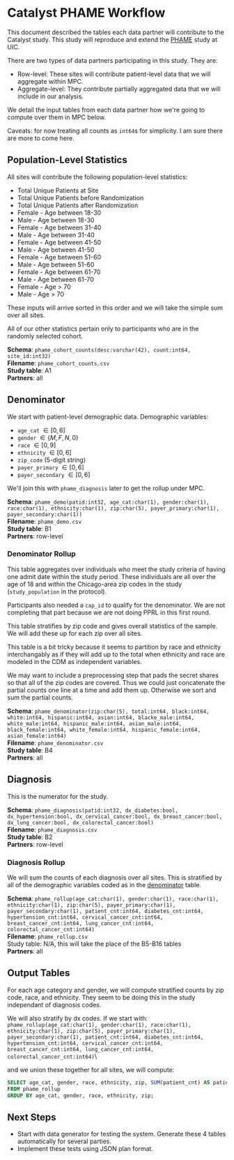 # Catalyst PHAME Workflow 

This document described the tables each data partner will contribute to the Catalyst study.  This study will reproduce and extend the [PHAME](https://phame.uic.edu) study at UIC.  

There are two types of data partners participating in this study.  They are:
* Row-level: These sites will contribute patient-level data that we will aggregate within MPC.
* Aggregate-level: They contribute partially aggregated data that we will include in our analysis.

We detail the input tables from each data partner how we're going to compute over them in MPC below. 

Caveats: for now treating all counts as `int64`s for simplicity.  I am sure there are more to come here.

## Population-Level Statistics

All sites will contribute the following population-level statistics:
* Total Unique Patients at Site
* Total Unique Patients before Randomization
* Total Unique Patients after Randomization
* Female - Age between 18-30
* Male - Age between 18-30
* Female - Age between 31-40
* Male - Age between 31-40
* Female - Age between 41-50
* Male - Age between 41-50
* Female - Age between 51-60
* Male - Age between 51-60
* Female - Age between 61-70
* Male - Age between 61-70
* Female - Age > 70
* Male - Age > 70

These inputs will arrive sorted in this order and we will take the simple sum over all sites.

All of our other statistics pertain only to participants who are in the randomly selected cohort. 

**Schema**: `phame_cohort_counts(desc:varchar(42), count:int64, site_id:int32)`\
**Filename**: `phame_cohort_counts.csv`\
**Study table**: A1\
**Partners**: all

## Denominator

We start with patient-level demographic data.  Demographic variables:
* `age_cat` $\in [0, 6]$
* `gender` $\in \{M, F, N, 0\}$
* `race` $\in [0, 9]$
* `ethnicity` $\in [0, 6]$
* `zip_code` (5-digit string)
* `payer_primary` $\in [0, 6]$
* `payer_secondary`  $\in [0, 6]$


We'll join this with `phame_diagnosis` later to get the rollup under MPC.

**Schema**: `phame_demo(patid:int32, age_cat:char(1), gender:char(1), race:char(1), ethnicity:char(1), zip:char(5), payer_primary:char(1), payer_secondary:char(1))`\
**Filename**: `phame_demo.csv`\
**Study table**: B1\
**Partners**: row-level

### Denominator Rollup
This table aggregates over individuals who meet the study criteria of having one admit date within the study period.  These individuals are all over the age of 18 and within the Chicago-area zip codes in the study (`study_population` in the protocol).

Participants also needed a `cap_id` to qualify for the denominator.  We are not completing that part because we are not doing PPRL in this first round.

This table stratifies by zip code and gives overall statistics of the sample.  We will add these up for each zip over all sites.  

This table is a bit tricky because it seems to partition by race and ethnicity interchangably as if they will add up to the total when ethnicity and race are modeled in the CDM as independent variables. 

We may want to include a preprocessing step that pads the secret shares so that all of the zip codes are covered.  Thus we could just concatenate the partial counts one line at a time and add them up.  Otherwise we sort and sum the partial counts.

**Schema**: `phame_denominator(zip:char(5), total:int64, black:int64, white:int64, hispanic:int64, asian:int64, blacke_male:int64, white_male:int64, hispanic_male:int64, asian_male:int64, black_female:int64, white_female:int64, hispanic_female:int64, asian_female:int64)`\
**Filename**: `phame_denominator.csv`\
**Study table**: B4\
**Partners**: all


## Diagnosis

This is the numerator for the study.

**Schema**: `phame_diagnosis(patid:int32, dx_diabetes:bool, dx_hypertension:bool, dx_cervical_cancer:bool, dx_breast_cancer:bool, dx_lung_cancer:bool, dx_colorectal_cancer:bool)`\
**Filename**: `phame_diagnosis.csv`\
**Study table**: B2\
**Partners**: row-level

### Diagnosis Rollup

We will sum the counts of each diagnosis over all sites. This is stratified by all of the demographic variables coded as in the [denominator](#denominator) table.

**Schema**: `phame_rollup(age_cat:char(1), gender:char(1), race:char(1), ethnicity:char(1), zip:char(5), payer_primary:char(1), payer_secondary:char(1), patient_cnt:int64, diabetes_cnt:int64, hypertension_cnt:int64, cervical_cancer_cnt:int64, breast_cancer_cnt:int64, lung_cancer_cnt:int64, colorectal_cancer_cnt:int64)`\
**Filename**: `phame_rollup.csv`\
Study table: N/A, this will take the place of the B5-B16 tables\
**Partners**: all


## Output Tables

For each age category and gender, we will compute stratified counts by zip code, race, and ethnicity.  They seem to be doing this in the study independant of diagnosis codes.

We will also stratify by dx codes.  If we start with:
`phame_rollup(age_cat:char(1), gender:char(1), race:char(1), ethnicity:char(1), zip:char(5), payer_primary:char(1), payer_secondary:char(1), patient_cnt:int64, diabetes_cnt:int64, hypertension_cnt:int64, cervical_cancer_cnt:int64, breast_cancer_cnt:int64, lung_cancer_cnt:int64, colorectal_cancer_cnt:int64)`\

and we union these together for all sites, we will compute:
```sql
SELECT age_cat, gender, race, ethnicity, zip, SUM(patient_cnt) AS patient_cnt, SUM(diabetes_cnt) AS diabetes_cnt, SUM(hypertension_cnt) AS hypertension_cnt, SUM(cervical_cancer_cnt) AS cervical_cancer_cnt, SUM(breast_cancer_cnt) AS breast_cancer_cnt, SUM(lung_cancer_cnt) AS lung_cancer_cnt, SUM(colorectal_cancer_cnt) AS colorectal_cancer_cnt 
FROM phame_rollup 
GROUP BY age_cat, gender, race, ethnicity, zip;
```

## Next Steps

* Start with data generator for testing the system.  Generate these 4 tables automatically for several parties.
* Implement these tests using JSON plan format.